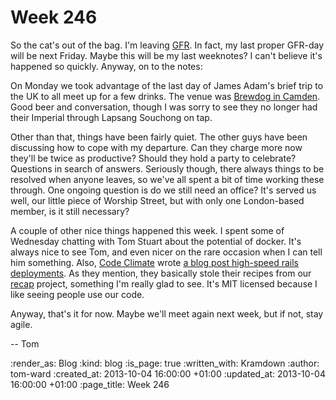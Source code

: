 Week 246
========

So the cat's out of the bag.  I'm leaving [GFR](/).  In fact, my last proper GFR-day will be next Friday.  Maybe this will be my last weeknotes?  I can't believe it's happened so quickly.  Anyway, on to the notes:

On Monday we took advantage of the last day of James Adam's brief trip to the UK to all meet up for a few drinks.  The venue was [Brewdog in Camden](http://www.brewdog.com/bars/camden).  Good beer and conversation, though I was sorry to see they no longer had their Imperial through Lapsang Souchong on tap.

Other than that, things have been fairly quiet.  The other guys have been discussing how to cope with my departure.    Can they charge more now they'll be twice as productive?  Should they hold a party to celebrate?  Questions in search of answers.  Seriously though, there always things to be resolved when anyone leaves, so we've all spent a bit of time working these through.  One ongoing question is do we still need an office?  It's served us well, our little piece of Worship Street, but with only one London-based member, is it still necessary?

A couple of other nice things happened this week.  I spent some of Wednesday chatting with Tom Stuart about the potential of docker.  It's always nice to see Tom, and even nicer on the rare occasion when I can tell him something.  Also, [Code Climate](https://codeclimate.com) wrote [a blog post high-speed rails deployments](http://blog.codeclimate.com/blog/2013/10/02/high-speed-rails-deploys-with-git/).  As they mention, they basically stole their recipes from our [recap](http://gofreerange.com/recap) project, something I'm really glad to see.  It's MIT licensed because I like seeing people use our code.

Anyway, that's it for now.  Maybe we'll meet again next week, but if not, stay agile.

-- Tom

:render_as: Blog
:kind: blog
:is_page: true
:written_with: Kramdown
:author: tom-ward
:created_at: 2013-10-04 16:00:00 +01:00
:updated_at: 2013-10-04 16:00:00 +01:00
:page_title: Week 246
